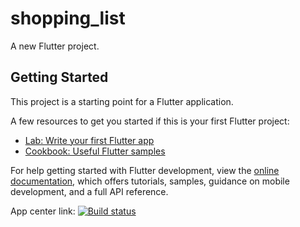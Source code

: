 # shopping_list

A new Flutter project.

## Getting Started

This project is a starting point for a Flutter application.

A few resources to get you started if this is your first Flutter project:

- [Lab: Write your first Flutter app](https://docs.flutter.dev/get-started/codelab)
- [Cookbook: Useful Flutter samples](https://docs.flutter.dev/cookbook)

For help getting started with Flutter development, view the
[online documentation](https://docs.flutter.dev/), which offers tutorials,
samples, guidance on mobile development, and a full API reference.


App center link: [![Build status](https://build.appcenter.ms/v0.1/apps/e8ac78d7-a2f8-4e56-a53b-e1e01b95b354/branches/main/badge)](https://appcenter.ms)